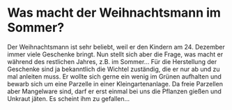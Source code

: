 # Was macht der Weihnachtsmann im Sommer?

Der Weihnachtsmann ist sehr beliebt, weil er den Kindern am 24. Dezember immer viele Geschenke bringt.
Nun stellt sich aber die Frage, was macht er während des restlichen Jahres, z.B. im Sommer...
Für die Herstellung der Geschenke sind ja bekanntlich die Wichtel zuständig, die er nur ab und zu mal anleiten muss.
Er wollte sich gerne ein wenig im Grünen aufhalten und bewarb sich um eine Parzelle in einer Kleingartenanlage.
Da freie Parzellen aber Mangelware sind, darf er erst einmal bei uns die Pflanzen gießen und Unkraut jäten.
Es scheint ihm zu gefallen...
